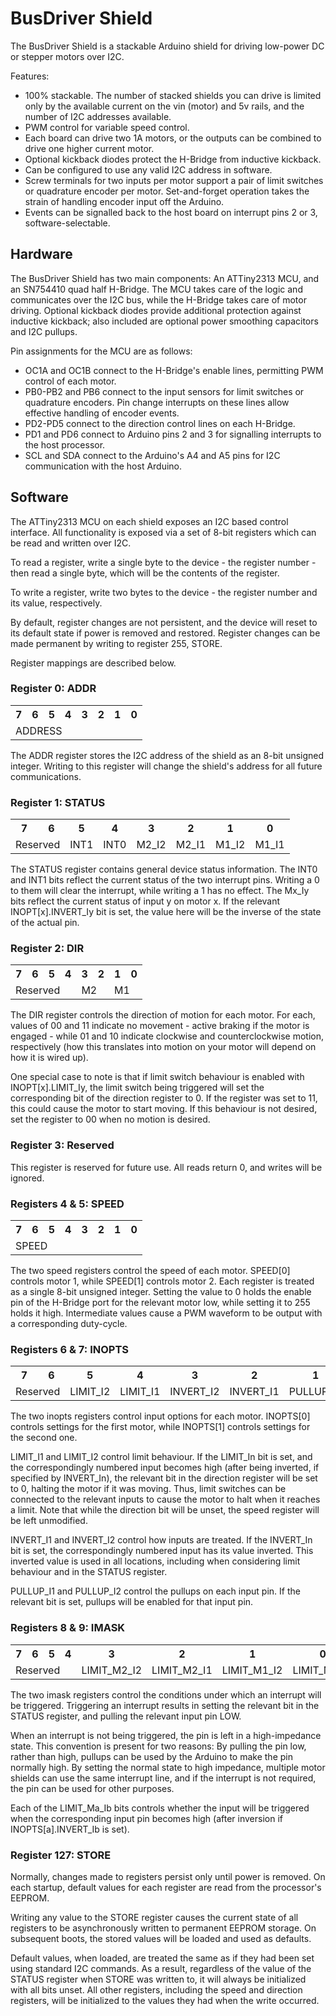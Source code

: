 BusDriver Shield
===============

The BusDriver Shield is a stackable Arduino shield for driving low-power DC or
stepper motors over I2C.

Features:

 - 100% stackable. The number of stacked shields you can drive is limited only
   by the available current on the vin (motor) and 5v rails, and the number of
   I2C addresses available.
 - PWM control for variable speed control.
 - Each board can drive two 1A motors, or the outputs can be combined to drive
   one higher current motor.
 - Optional kickback diodes protect the H-Bridge from inductive kickback.
 - Can be configured to use any valid I2C address in software.
 - Screw terminals for two inputs per motor support a pair of limit switches or
   quadrature encoder per motor. Set-and-forget operation takes the strain of
   handling encoder input off the Arduino.
 - Events can be signalled back to the host board on interrupt pins 2 or 3,
   software-selectable.

Hardware
--------

The BusDriver Shield has two main components: An ATTiny2313 MCU, and an SN754410
quad half H-Bridge. The MCU takes care of the logic and communicates over the
I2C bus, while the H-Bridge takes care of motor driving. Optional kickback
diodes provide additional protection against inductive kickback; also included
are optional power smoothing capacitors and I2C pullups.

Pin assignments for the MCU are as follows:

 - OC1A and OC1B connect to the H-Bridge's enable lines,
   permitting PWM control of each motor.
 - PB0-PB2 and PB6 connect to the input sensors for limit switches or quadrature
   encoders. Pin change interrupts on these lines allow effective handling of
   encoder events.
 - PD2-PD5 connect to the direction control lines on each H-Bridge.
 - PD1 and PD6 connect to Arduino pins 2 and 3 for signalling interrupts to the
   host processor.
 - SCL and SDA connect to the Arduino's A4 and A5 pins for I2C communication
   with the host Arduino.

Software
--------

The ATTiny2313 MCU on each shield exposes an I2C based control interface. All
functionality is exposed via a set of 8-bit registers which can be read and
written over I2C.

To read a register, write a single byte to the device - the register number -
then read a single byte, which will be the contents of the register.

To write a register, write two bytes to the device - the register number and its
value, respectively.

By default, register changes are not persistent, and the device will reset to
its default state if power is removed and restored. Register changes can be 
made permanent by writing to register 255, STORE.

Register mappings are described below.

### Register 0: ADDR

<table>
  <tr><th>7</th><th>6</th><th>5</th><th>4</th><th>3</th><th>2</th><th>1</th><th>0</th></tr>
  <tr><td colspan="8">ADDRESS</td></tr>
</table>

The ADDR register stores the I2C address of the shield as an 8-bit unsigned
integer. Writing to this register will change the shield's address for all future
communications.

### Register 1: STATUS

<table>
  <tr><th>7</th><th>6</th><th>5</th><th>4</th><th>3</th><th>2</th><th>1</th><th>0</th></tr>
  <tr><td colspan="2">Reserved</td><td>INT1</td><td>INT0</td><td>M2_I2</td><td>M2_I1</td><td>M1_I2</td><td>M1_I1</td></tr>
</table>

The STATUS register contains general device status information. The INT0 and
INT1 bits reflect the current status of the two interrupt pins. Writing a 0 to
them will clear the interrupt, while writing a 1 has no effect. The Mx_Iy bits
reflect the current status of input y on motor x. If the relevant
INOPT[x].INVERT_Iy bit is set, the value here will be the inverse of the state
of the actual pin.

### Register 2: DIR

<table>
  <tr><th>7</th><th>6</th><th>5</th><th>4</th><th>3</th><th>2</th><th>1</th><th>0</th></tr>
  <tr><td colspan="4">Reserved</td><td colspan="2">M2</td><td colspan="2">M1</td></tr>
</table>

The DIR register controls the direction of motion for each motor. For each,
values of 00 and 11 indicate no movement - active braking if the motor is
engaged - while 01 and 10 indicate clockwise and counterclockwise motion,
respectively (how this translates into motion on your motor will depend on how
it is wired up).

One special case to note is that if limit switch behaviour is enabled with
INOPT[x].LIMIT_Iy, the limit switch being triggered will set the corresponding
bit of the direction register to 0. If the register was set to 11, this could
cause the motor to start moving. If this behaviour is not desired, set the
register to 00 when no motion is desired.

### Register 3: Reserved

This register is reserved for future use. All reads return 0, and writes will be
ignored.

### Registers 4 & 5: SPEED

<table>
  <tr><th>7</th><th>6</th><th>5</th><th>4</th><th>3</th><th>2</th><th>1</th><th>0</th></tr>
  <tr><td colspan="8">SPEED</td></tr>
</table>

The two speed registers control the speed of each motor. SPEED[0] controls motor
1, while SPEED[1] controls motor 2. Each register is treated as a single 8-bit
unsigned integer. Setting the value to 0 holds the enable pin of the H-Bridge
port for the relevant motor low, while setting it to 255 holds it high.
Intermediate values cause a PWM waveform to be output with a corresponding
duty-cycle.

### Registers 6 & 7: INOPTS

<table>
  <tr><th>7</th><th>6</th><th>5</th><th>4</th><th>3</th><th>2</th><th>1</th><th>0</th></tr>
  <tr><td colspan="2">Reserved</td><td>LIMIT_I2</td><td>LIMIT_I1</td><td>INVERT_I2</td><td>INVERT_I1</td><td>PULLUP_I2</td><td>PULLUP_I1</td></tr>
</table>

The two inopts registers control input options for each motor. INOPTS[0]
controls settings for the first motor, while INOPTS[1] controls settings for the
second one.

LIMIT_I1 and LIMIT_I2 control limit behaviour. If the LIMIT_In bit is set, and
the correspondingly numbered input becomes high (after being inverted, if
specified by INVERT_In), the relevant bit in the direction register will be set
to 0, halting the motor if it was moving. Thus, limit switches can be connected
to the relevant inputs to cause the motor to halt when it reaches a limit. Note
that while the direction bit will be unset, the speed register will be left
unmodified.

INVERT_I1 and INVERT_I2 control how inputs are treated. If the INVERT_In bit is
set, the correspondingly numbered input has its value inverted. This inverted
value is used in all locations, including when considering limit behaviour and
in the STATUS register.

PULLUP_I1 and PULLUP_I2 control the pullups on each input pin. If the relevant
bit is set, pullups will be enabled for that input pin.

### Registers 8 & 9: IMASK

<table>
  <tr><th>7</th><th>6</th><th>5</th><th>4</th><th>3</th><th>2</th><th>1</th><th>0</th></tr>
  <tr><td colspan="4">Reserved</td><td>LIMIT_M2_I2</td><td>LIMIT_M2_I1</td><td>LIMIT_M1_I2</td><td>LIMIT_M1_I1</td></tr>
</table>

The two imask registers control the conditions under which an interrupt will be
triggered. Triggering an interrupt results in setting the relevant bit in the
STATUS register, and pulling the relevant input pin LOW.

When an interrupt is not being triggered, the pin is left in a high-impedance
state. This convention is present for two reasons: By pulling the pin low,
rather than high, pullups can be used by the Arduino to make the pin normally
high. By setting the normal state to high impedance, multiple motor shields can
use the same interrupt line, and if the interrupt is not required, the pin can
be used for other purposes.

Each of the LIMIT_Ma_Ib bits controls whether the input will be triggered when
the corresponding input pin becomes high (after inversion if INOPTS[a].INVERT_Ib
is set).

### Register 127: STORE

Normally, changes made to registers persist only until power is removed. On each
startup, default values for each register are read from the processor's EEPROM.

Writing any value to the STORE register causes the current state of all
registers to be asynchronously written to permanent EEPROM storage. On
subsequent boots, the stored values will be loaded and used as defaults.

Default values, when loaded, are treated the same as if they had been set using
standard I2C commands. As a result, regardless of the value of the STATUS
register when STORE was written to, it will always be initialized with all bits
unset. All other registers, including the speed and direction registers, will
be initialized to the values they had when the write occurred.
